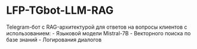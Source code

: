 # LFP-TGbot-LLM-RAG
Telegram-бот с RAG-архитектурой для ответов на вопросы клиентов с использованием: - Языковой модели Mistral-7B - Векторного поиска по базе знаний - Логирования диалогов
